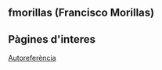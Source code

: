 ## fmorillas (Francisco Morillas)

[comment]: [Chaos](https://chaosprojectteam.wordpress.com/contacto/)

[comment]: < [Editor on GitHub](https://github.com/fmorillas/fmorillas.github.io/edit/main/README.md) to maintain and preview the content in Markdown files. >

## Pàgines d'interes

[comment]: [timeline](https://fmorillas.github.io/timeline/timeline.html)

[Autoreferència](https://fmorillas.github.io/)
